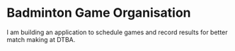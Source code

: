 # Badminton Game Organisation

I am building an application to schedule games and record results for better match making at DTBA. 